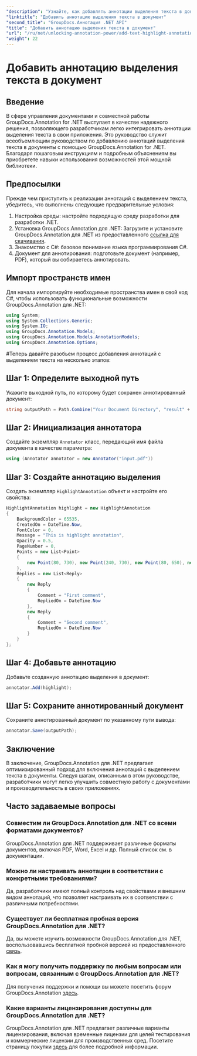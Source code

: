 ```yaml
---
"description": "Узнайте, как добавлять аннотации выделения текста в документы с помощью GroupDocs.Annotation для .NET. Улучшите совместную работу и производительность с помощью этого всеобъемлющего."
"linktitle": "Добавить аннотацию выделения текста в документ"
"second_title": "GroupDocs.Аннотация .NET API"
"title": "Добавить аннотацию выделения текста в документ"
"url": "/ru/net/unlocking-annotation-power/add-text-highlight-annotation/"
"weight": 22
---
```


# Добавить аннотацию выделения текста в документ

## Введение
В сфере управления документами и совместной работы GroupDocs.Annotation for .NET выступает в качестве надежного решения, позволяющего разработчикам легко интегрировать аннотации выделения текста в свои приложения. Это руководство служит всеобъемлющим руководством по добавлению аннотаций выделения текста в документы с помощью GroupDocs.Annotation for .NET. Благодаря пошаговым инструкциям и подробным объяснениям вы приобретете навыки использования возможностей этой мощной библиотеки.
## Предпосылки
Прежде чем приступить к реализации аннотаций с выделением текста, убедитесь, что выполнены следующие предварительные условия:
1. Настройка среды: настройте подходящую среду разработки для разработки .NET.
2. Установка GroupDocs.Annotation для .NET: Загрузите и установите GroupDocs.Annotation для .NET из предоставленного [ссылка для скачивания](https://releases.groupdocs.com/annotation/net/).
3. Знакомство с C#: базовое понимание языка программирования C#.
4. Документ для аннотирования: подготовьте документ (например, PDF), который вы собираетесь аннотировать.

## Импорт пространств имен
Для начала импортируйте необходимые пространства имен в свой код C#, чтобы использовать функциональные возможности GroupDocs.Annotation для .NET:
```csharp
using System;
using System.Collections.Generic;
using System.IO;
using GroupDocs.Annotation.Models;
using GroupDocs.Annotation.Models.AnnotationModels;
using GroupDocs.Annotation.Options;
```
#Теперь давайте разобьем процесс добавления аннотаций с выделением текста на несколько этапов:
## Шаг 1: Определите выходной путь
Укажите выходной путь, по которому будет сохранен аннотированный документ:
```csharp
string outputPath = Path.Combine("Your Document Directory", "result" + Path.GetExtension("input.pdf"));
```
## Шаг 2: Инициализация аннотатора
Создайте экземпляр `Annotator` класс, передающий имя файла документа в качестве параметра:
```csharp
using (Annotator annotator = new Annotator("input.pdf"))
```
## Шаг 3: Создайте аннотацию выделения
Создать экземпляр `HighlightAnnotation` объект и настройте его свойства:
```csharp
HighlightAnnotation highlight = new HighlightAnnotation
{
    BackgroundColor = 65535,
    CreatedOn = DateTime.Now,
    FontColor = 0,
    Message = "This is highlight annotation",
    Opacity = 0.5,
    PageNumber = 0,
    Points = new List<Point>
    {
        new Point(80, 730), new Point(240, 730), new Point(80, 650), new Point(240, 650)
    },
    Replies = new List<Reply>
    {
        new Reply
        {
            Comment = "First comment",
            RepliedOn = DateTime.Now
        },
        new Reply
        {
            Comment = "Second comment",
            RepliedOn = DateTime.Now
        }
    }
};
```
## Шаг 4: Добавьте аннотацию
Добавьте созданную аннотацию выделения в документ:
```csharp
annotator.Add(highlight);
```
## Шаг 5: Сохраните аннотированный документ
Сохраните аннотированный документ по указанному пути вывода:
```csharp
annotator.Save(outputPath);
```

## Заключение
В заключение, GroupDocs.Annotation для .NET предлагает оптимизированный подход для включения аннотаций с выделением текста в документы. Следуя шагам, описанным в этом руководстве, разработчики могут легко улучшить совместную работу с документами и производительность в своих приложениях.
## Часто задаваемые вопросы
### Совместим ли GroupDocs.Annotation для .NET со всеми форматами документов?
GroupDocs.Annotation для .NET поддерживает различные форматы документов, включая PDF, Word, Excel и др. Полный список см. в документации.
### Можно ли настраивать аннотации в соответствии с конкретными требованиями?
Да, разработчики имеют полный контроль над свойствами и внешним видом аннотаций, что позволяет настраивать их в соответствии с различными потребностями.
### Существует ли бесплатная пробная версия GroupDocs.Annotation для .NET?
Да, вы можете изучить возможности GroupDocs.Annotation для .NET, воспользовавшись бесплатной пробной версией из предоставленного [связь](https://releases.groupdocs.com/).
### Как я могу получить поддержку по любым вопросам или вопросам, связанным с GroupDocs.Annotation для .NET?
Для получения поддержки и помощи вы можете посетить форум GroupDocs.Annotation [здесь](https://forum.groupdocs.com/c/annotation/10).
### Какие варианты лицензирования доступны для GroupDocs.Annotation для .NET?
GroupDocs.Annotation для .NET предлагает различные варианты лицензирования, включая временные лицензии для целей тестирования и коммерческие лицензии для производственных сред. Посетите страницу покупки [здесь](https://purchase.groupdocs.com/buy) для более подробной информации.